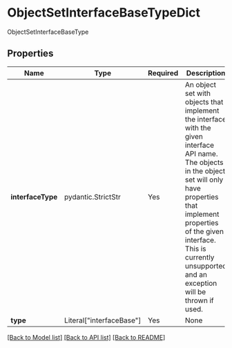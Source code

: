# ObjectSetInterfaceBaseTypeDict

ObjectSetInterfaceBaseType

## Properties
| Name | Type | Required | Description |
| ------------ | ------------- | ------------- | ------------- |
**interfaceType** | pydantic.StrictStr | Yes | An object set with objects that implement the interface with the given interface API name. The objects in  the object set will only have properties that implement properties of the given interface. This is currently  unsupported and an exception will be thrown if used.  |
**type** | Literal["interfaceBase"] | Yes | None |


[[Back to Model list]](../../../../README.md#models-v2-link) [[Back to API list]](../../../../README.md#apis-v2-link) [[Back to README]](../../../../README.md)
